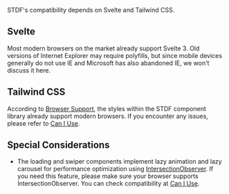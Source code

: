 STDF's compatibility depends on Svelte and Tailwind CSS.

## Svelte

Most modern browsers on the market already support Svelte 3. Old versions of Internet Explorer may require polyfills, but since mobile devices generally do not use IE and Microsoft has also abandoned IE, we won't discuss it here.

## Tailwind CSS

According to [Browser Support](https://tailwindcss.com/docs/browser-support), the styles within the STDF component library already support modern browsers. If you encounter any issues, please refer to [Can I Use](https://caniuse.com).

## Special Considerations

-   The loading and swiper components implement lazy animation and lazy carousel for performance optimization using [IntersectionObserver](https://developer.mozilla.org/en-US/docs/Web/API/Intersection_Observer_API). If you need this feature, please make sure your browser supports IntersectionObserver. You can check compatibility at [Can I Use](https://caniuse.com/intersectionobserver).